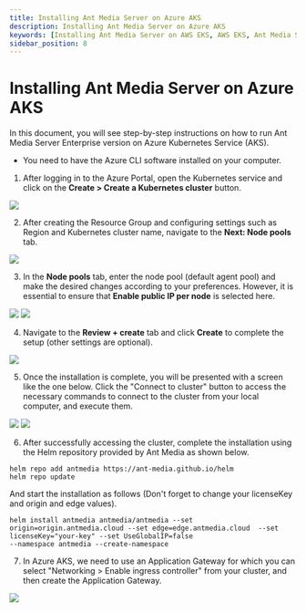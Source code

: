 ```yaml
---
title: Installing Ant Media Server on Azure AKS 
description: Installing Ant Media Server on Azure AKS 
keywords: [Installing Ant Media Server on AWS EKS, AWS EKS, Ant Media Server Documentation, Ant Media Server Tutorials]
sidebar_position: 8
---
```


# Installing Ant Media Server on Azure AKS

In this document, you will see step-by-step instructions on how to run Ant Media Server Enterprise version on Azure Kubernetes Service (AKS).

* You need to have the Azure CLI software installed on your computer.

1. After logging in to the Azure Portal, open the Kubernetes service and click on the **Create > Create a Kubernetes cluster** button.

![](@site/static/img/azure-aks-1.png)

2. After creating the Resource Group and configuring settings such as Region and Kubernetes cluster name, navigate to the **Next: Node pools** tab.

![](@site/static/img/azure-aks-2.png)

3. In the **Node pools** tab, enter the node pool (default agent pool) and make the desired changes according to your preferences. However, it is essential to ensure that **Enable public IP per node** is selected here.

![](@site/static/img/azure-aks-3-1.png)
![](@site/static/img/azure-aks-3-2.png)

4. Navigate to the **Review + create** tab and click **Create** to complete the setup (other settings are optional).

![](@site/static/img/azure-aks-4.png)

5. Once the installation is complete, you will be presented with a screen like the one below. Click the "Connect to cluster" button to access the necessary commands to connect to the cluster from your local computer, and execute them.

![](@site/static/img/azure-aks-5-1.png)
![](@site/static/img/azure-aks-5-2.png)

6. After successfully accessing the cluster, complete the installation using the Helm repository provided by Ant Media as shown below.

```
helm repo add antmedia https://ant-media.github.io/helm
helm repo update
```

And start the installation as follows (Don't forget to change your licenseKey and origin and edge values).

```
helm install antmedia antmedia/antmedia --set origin=origin.antmedia.cloud --set edge=edge.antmedia.cloud  --set licenseKey="your-key" --set UseGlobalIP=false 
--namespace antmedia --create-namespace
```

7. In Azure AKS, we need to use an Application Gateway for which you can select "Networking > Enable ingress controller" from your cluster, and then create the Application Gateway.

![](@site/static/img/azure-aks-7.png)
